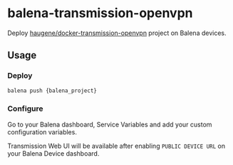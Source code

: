 # balena-transmission-openvpn

Deploy [haugene/docker-transmission-openvpn](https://github.com/haugene/docker-transmission-openvpn) project on Balena devices.

## Usage

### Deploy
```bash
balena push {balena_project}
```

### Configure

Go to your Balena dashboard, Service Variables and add your custom configuration variables.

Transmission Web UI will be available after enabling `PUBLIC DEVICE URL` on your Balena Device dashboard.

